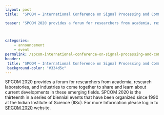 ```yaml
---
layout: post
title:  "SPCOM – International Conference on Signal Processing and Communications 2020, July 19-24"

teaser: "SPCOM 2020 provides a forum for researchers from academia, research laboratories, and industries to come together to share and learn about current developments in these emerging fields. SPCOM 2020 is the thirteenth in a series of biennial events that have been organized since 1990 at the Indian Institute of Science (IISc). For more Information please log in to SPCOM 2020 website."


 
categories:
    - announcement
    - event
permalink: /spcom-international-conference-on-signal-processing-and-communications-2020/
header:
 title: "SPCOM – International Conference on Signal Processing and Communications 2020, July 19-24"
 background-color: "#334d5c"
---
```

SPCOM 2020 provides a forum for researchers from academia, research laboratories, and industries to come together to share and learn about current developments in these emerging fields. SPCOM 2020 is the thirteenth in a series of biennial events that have been organized since 1990 at the Indian Institute of Science (IISc). For more Information please log in to [SPCOM 2020](https://ece.iisc.ac.in/~spcom/2020/) website.
